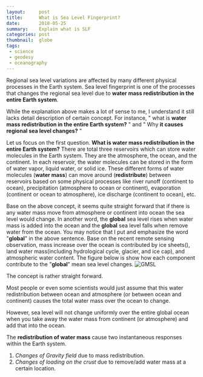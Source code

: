```yaml
---
layout:     post
title:      What is Sea Level Fingerprint?
date:       2018-05-25
summary:    Explain what is SLF
categories: post
thumbnail:  globe
tags:
 - science
 - geodesy
 - oceanography
---
```



Regional sea level variations are affected by many different physical processes in the Earth system.
Sea level fingerprint is one of the processes that changes the regional sea level due to **water mass redistribution in the entire Earth system**.

While the explanation above makes a lot of sense to me, I understand it still lacks detail description of certain concept.
For instance, " what is **water mass redistribution in the entire Earth system?** " and " Why **it causes regional sea level changes?** "

Let us focus on the first question. **What is water mass redistribution in the entire Earth system?**
There are total three reservoirs which can store water molecules in the Earth system.
They are the atmosphere, the ocean, and the continent.
In each reservoir, the water molecules can be stored in the form of water vapor, liquid water, or solid ice.
These different forms of water molecules (**water mass**) can move around (**redistribute**) between reservoirs based on some physical processes like river runoff (continent to ocean), precipitation (atmosphere to ocean or continent), evaporation (continent or ocean to atmosphere), ice discharge (continent to ocean), etc.

Base on the above concept, it seems quite straight forward that if there is any water mass move from atmosphere or continent into ocean the sea level would change.
In another word, the **global** sea level rises when water mass is added into the ocean and the **global** sea level falls when remove water from the ocean.
You may notice that I put and emphasize the word "**global**" in the above sentence.
Base on the recent remote sensing observation, mass increase over the ocean is contributed by ice sheets(), land water mass(including hydrological cycle, glacier, and ice cap), and atmospheric water content.
The figure below is show how each component contribute to the "**global**" mean sea level changes.
![GMSL](https://plot.ly/~chiaweh2/15.embed)


The concept is rather straight forward.

Most people or even some scientists would just assume that this water redistribution between ocean and atmosphere (or between ocean and continent) causes the total water mass over the ocean to change.

However, sea level will not change uniformly over the entire global ocean when you take away the water mass from continent (or atmosphere) and add that into the ocean.


The **redistribution of water mass** cause two instantaneous responses within the Earth system.
1. _Changes of Gravity field_ due to mass redistribution.
2. _Changes of loading on the crust_ due to remove/add water mass at a certain location.
